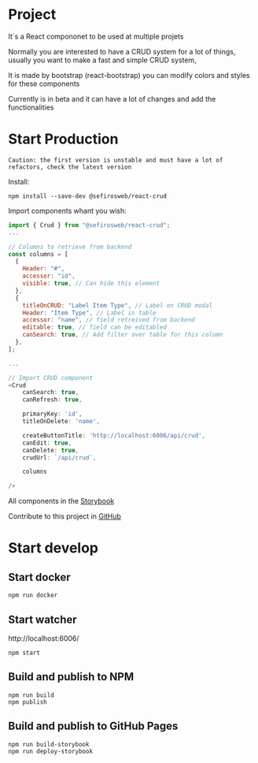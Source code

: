# Project

It´s a React compononet to be used at multiple projets

Normally you are interested to have a CRUD system for a lot of things, usually you want to make a fast and simple CRUD system,

It is made by bootstrap (react-bootstrap) you can modify colors and styles for these components

Currently is in beta and it can have a lot of changes and add the functionalities

# Start Production

```
Caution: the first version is unstable and must have a lot of refactors, check the latest version
```

Install:

```
npm install --save-dev @sefirosweb/react-crud
```

Import components whant you wish:

```js
import { Crud } from "@sefirosweb/react-crud";
...

// Columns to retrieve from backend
const columns = [
  {
    Header: "#",
    accessor: "id",
    visible: true, // Can hide this element
  },
  {
    titleOnCRUD: "Label Item Type", // Label on CRUD modal
    Header: "Item Type", // Label in table
    accessor: "name", // field retreived from backend
    editable: true, // field can be editabled
    canSearch: true, // Add filter over table for this column
  },
];

...

// Import CRUD component
<Crud
    canSearch: true,
    canRefresh: true,

    primaryKey: 'id',
    titleOnDelete: 'name',

    createButtonTitle: 'http://localhost:6006/api/crud',
    canEdit: true,
    canDelete: true,
    crudUrl: `/api/crud`,

    columns

/>
```

All components in the [Storybook](https://sefirosweb.github.io/react-crud/)

Contribute to this project in [GitHub](https://github.com/sefirosweb/react-crud)

# Start develop

## Start docker

```
npm run docker
```

## Start watcher

http://localhost:6006/

```
npm start
```

## Build and publish to NPM

```
npm run build
npm publish
```

## Build and publish to GitHub Pages

```
npm run build-storybook
npm run deploy-storybook
```
